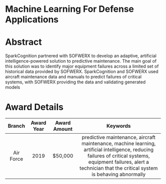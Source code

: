 
Machine Learning For Defense Applications
=========================================

# Abstract


SparkCognition partnered with SOFWERX to develop an adaptive, artificial intelligence-powered solution to predictive maintenance. The main goal of this solution was to identify major equipment failures across a limited set of historical data provided by SOFWERX. SparkCognition and SOFWERX used aircraft maintenance data and manuals to predict failures of critical systems, with SOFWERX providing the data and validating generated models  

# Award Details

|Branch|Award Year|Award Amount|Keywords|
| :---: | :---: | :---: | :---: |
|Air Force|2019|$50,000|predictive maintenance, aircraft maintenance, machine learning, artificial intelligence, reducing failures of critical systems, equipment failures, alert a technician that the critical system is behaving abnormally|
